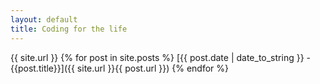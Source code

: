 ```yaml
---
layout: default
title: Coding for the life
---
```

{{ site.url }}
{% for post in site.posts %}
    [{{ post.date | date_to_string }} - {{post.title}}]({{ site.url }}{{ post.url }})
{% endfor %}
